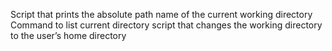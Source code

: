 Script that prints the absolute path name of the current working directory
Command to list current directory
script that changes the working directory to the user’s home directory

